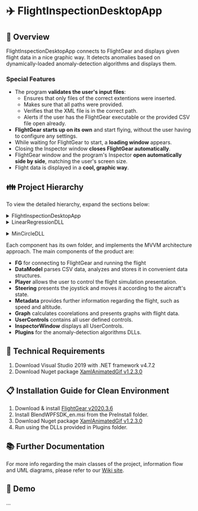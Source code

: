 # ✈️ FlightInspectionDesktopApp

## 🔎 Overview
FlightInspectionDesktopApp connects to FlightGear and displays given flight data in a nice graphic way.
It detects anomalies based on dynamically-loaded anomaly-detection algorithms and displays them.
### Special Features
- The program **validates the user's input files**:
  -  Ensures that only files of the correct extentions were inserted.
  -  Makes sure that all paths were provided.
  -  Verifies that the XML file is in the correct path. 
  -  Alerts if the user has the FlightGear executable or the provided CSV file open already.
- **FlightGear starts up on its own** and start flying, without the user having to configure any settings. 
- While waiting for FlightGear to start, a **loading window** appears.
- Closing the Inspector window **closes FlightGear automatically**.
- FlightGear window and the program's Inspector **open automatically side by side**, matching the user's screen size.
- Flight data is displayed in a **cool, graphic way**.
## 👪 Project Hierarchy
To view the detailed hierarchy, expand the sections below:
<details>
<summary>FlightInspectionDesktopApp</summary>
<p>

```
├── Altimeter
│   ├── AltimeterModel.cs
│   └── AltimeterViewModel.cs
├── DataModel.cs
├── FG
│   ├── FGModelImp.cs
│   ├── FGViewModel.cs
│   ├── IFGModel.cs
│   └── TelnetClient.cs
├── Graph
│   ├── GraphModel.cs
│   └── GraphViewModel.cs
├── InspectorWindow.xaml
├── InspectorWindow.xaml.cs
├── MainWindow.xaml
├── MainWindow.xaml.cs
├── Metadata
│   ├── MetadataModel.cs
│   └── MetadataViewModel.cs
├── Player
│   ├── PlayerModel.cs
│   └── PlayerViewModel.cs
├── Plugins
│   └── LinearRegressionDLL.dll
├── PreInstall
│   └── BlendWPFSDK_en.msi
├── Speedometer
│   ├── SpeedometerModel.cs
│   └── SpeedometerViewModel.cs
├── Steering
│   ├── SteeringModel.cs
│   └── SteeringViewModel.cs
├── UserControls
    ├── Altimeter.xaml
    ├── Altimeter.xaml.cs
    ├── Graph.xaml
    ├── Graph.xaml.cs
    ├── Metadata.xaml
    ├── Metadata.xaml.cs
    ├── Player.xaml
    ├── Player.xaml.cs  
    ├── Speedometer.xaml
    ├── Speedometer.xaml.cs
    ├── Steering.xaml
    └── Steering.xaml.cs
```

</p>
</details>
<details>
<summary>LinearRegressionDLL</summary>
<p>

```
├── AnomalyDetectionUtil.cs
├── IAbstractDetector.cs
├── LinearGraphViewModel.cs
├── LinearRegressionDetector.cs
├── LinearRegressionGraph.xaml
├── LinearRegressionGraph.xaml.cs
├── Resources
│   └── reg_flight_model.csv
└── Timeseries.cs
```

</p>
</details>

</p>
</details>
<details>
<summary>MinCircleDLL</summary>
<p>

```
├── AnomalyDetectionUtil.cs
├── IAbstractDetector.cs
├── MinCircleDetector.cs
├── MinCircleGraph.xaml
├── MinCircleGraph.xaml.cs
└── MinCircleViewModel.cs
```

</p>
</details>

Each component has its own folder, and implements the MVVM architecture approach.
The main components of the product are:
- **FG** for connecting to FlightGear and running the flight
- **DataModel** parses CSV data, analyzes and stores it in convenient data structures.
- **Player** allows the user to control the flight simulation presentation.
- **Steering** presents the joystick and moves it according to the aircraft's state.
- **Metadata** provides further information regarding the flight, such as speed and altitude.
- **Graph** calculates coorelations and presents graphs with flight data.
- **UserControls** contains all user defined controls.
- **InspectorWindow** displays all UserControls.
- **Plugins** for the anomaly-detection algorithms DLLs.

## 🔧 Technical Requirements
1. Download Visual Studio 2019 with .NET framework v4.7.2
2. Download Nuget package [XamlAnimatedGif v1.2.3.0](https://www.nuget.org/packages/XamlAnimatedGif/1.2.3)
## 📋 Installation Guide for Clean Environment
1. Download & install [FlightGear v2020.3.6](https://sourceforge.net/projects/flightgear/files/release-2020.3/FlightGear-2020.3.6.exe/download)
2. Install BlendWPFSDK_en.msi from the PreInstall folder.
3. Download Nuget package [XamlAnimatedGif v1.2.3.0](https://www.nuget.org/packages/XamlAnimatedGif/1.2.3)
4. Run using the DLLs provided in Plugins folder.
## 📚 Further Documentation
For more info regarding the main classes of the project, information flow and UML diagrams, please refer to our [Wiki site](https://github.com/MatanNoach/FlightInspectionDesktopApp/wiki).
## 🎥 Demo
...
